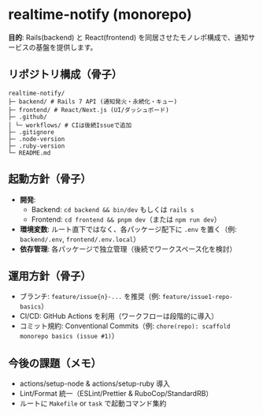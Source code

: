 # realtime-notify (monorepo)

**目的**: Rails(backend) と React(frontend) を同居させたモノレポ構成で、通知サービスの基盤を提供します。

## リポジトリ構成（骨子）
```
realtime-notify/
├─ backend/ # Rails 7 API (通知発火・永続化・キュー)
├─ frontend/ # React/Next.js (UI/ダッシュボード)
├─ .github/
│ └─ workflows/ # CIは後続Issueで追加
├─ .gitignore
├─ .node-version
├─ .ruby-version
└─ README.md
```

## 起動方針（骨子）
- **開発**:
  - Backend: `cd backend && bin/dev` もしくは `rails s`
  - Frontend: `cd frontend && pnpm dev`（または `npm run dev`）
- **環境変数**: ルート直下ではなく、各パッケージ配下に `.env` を置く（例: `backend/.env`, `frontend/.env.local`）
- **依存管理**: 各パッケージで独立管理（後続でワークスペース化を検討）

## 運用方針（骨子）
- ブランチ: `feature/issue{n}-...` を推奨（例: `feature/issue1-repo-basics`）
- CI/CD: GitHub Actions を利用（ワークフローは段階的に導入）
- コミット規約: Conventional Commits（例: `chore(repo): scaffold monorepo basics (issue #1)`）

## 今後の課題（メモ）
- actions/setup-node & actions/setup-ruby 導入
- Lint/Format 統一（ESLint/Prettier & RuboCop/StandardRB）
- ルートに `Makefile` or `task` で起動コマンド集約
